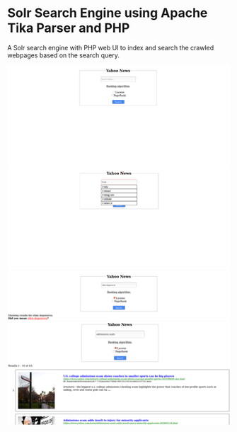 # Solr Search Engine using Apache Tika Parser and PHP

A Solr search engine with PHP web UI to index and search the crawled webpages based on the search query.
 
![alt text](screenshots/Homepage.PNG)
![alt text](screenshots/autocomplete.PNG)
![alt text](screenshots/spell-correct.PNG)
![alt text](screenshots/results.PNG)
